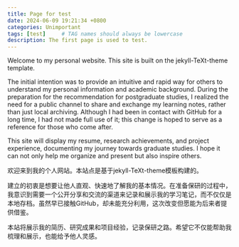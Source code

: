 ```yaml
---
title: Page for test
date: 2024-06-09 19:21:34 +0800
categories: Unimportant
tags: [test]     # TAG names should always be lowercase
description: The first page is used to test.
---
```

Welcome to my personal website. This site is built on the jekyll-TeXt-theme template.

The initial intention was to provide an intuitive and rapid way for others to understand my personal information and academic background. During the preparation for the recommendation for postgraduate studies, I realized the need for a public channel to share and exchange my learning notes, rather than just local archiving. Although I had been in contact with GitHub for a long time, I had not made full use of it; this change is hoped to serve as a reference for those who come after.

This site will display my resume, research achievements, and project experience, documenting my journey towards graduate studies. I hope it can not only help me organize and present but also inspire others.

欢迎来到我的个人网站。本站点是基于jekyll-TeXt-theme模板构建的。

建立的初衷是想要让他人直观、快速地了解我的基本情况。在准备保研的过程中，我意识到需要一个公开分享和交流的渠道来记录和展示我的学习笔记，而不仅仅是本地存档。虽然早已接触GitHub，却未能充分利用，这次改变但愿能为后来者提供借鉴。

本站将展示我的简历、研究成果和项目经验，记录保研之路。希望它不仅能帮助我梳理和展示，也能给予他人灵感。
